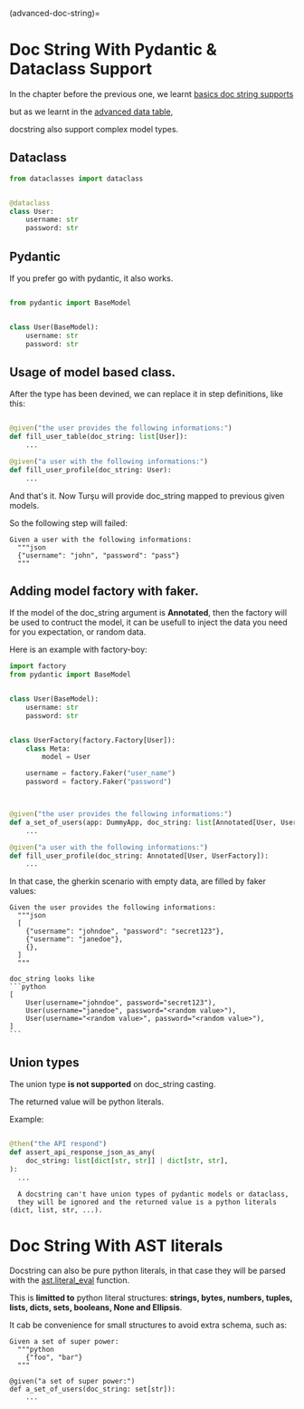 (advanced-doc-string)=

# Doc String With Pydantic & Dataclass Support

In the chapter before the previous one, we learnt [basics doc string supports](#step-definition-doc-string)

but as we learnt in the [advanced data table](#advanced-data-table),

docstring also support complex model types.

## Dataclass

```python
from dataclasses import dataclass


@dataclass
class User:
    username: str
    password: str

```

## Pydantic

If you prefer go with pydantic, it also works.

```python

from pydantic import BaseModel


class User(BaseModel):
    username: str
    password: str

```

## Usage of model based class.

After the type has been devined, we can replace it in step definitions,
like this:

```python

@given("the user provides the following informations:")
def fill_user_table(doc_string: list[User]):
    ...

@given("a user with the following informations:")
def fill_user_profile(doc_string: User):
    ...
```

And that's it. Now Turşu will provide doc_string mapped to previous given models.

So the following step will failed:

```Gherkin
Given a user with the following informations:
  """json
  {"username": "john", "password": "pass"}
  """
```

## Adding model factory with faker.

If the model of the doc_string argument is **Annotated**, then the factory
will be used to contruct the model, it can be usefull to inject the data
you need for you expectation, or random data.

Here is an example with factory-boy:

```python
import factory
from pydantic import BaseModel


class User(BaseModel):
    username: str
    password: str


class UserFactory(factory.Factory[User]):
    class Meta:
        model = User

    username = factory.Faker("user_name")
    password = factory.Faker("password")



@given("the user provides the following informations:")
def a_set_of_users(app: DummyApp, doc_string: list[Annotated[User, UserFactory]]):
    ...

@given("a user with the following informations:")
def fill_user_profile(doc_string: Annotated[User, UserFactory]):
    ...
```

In that case, the gherkin scenario with empty data, are filled by faker values:

```Gherkin
Given the user provides the following informations:
  """json
  [
    {"username": "johndoe", "password": "secret123"},
    {"username": "janedoe"},
    {},
  ]
  """
```

````{note}
doc_string looks like
```python
[
    User(username="johndoe", password="secret123"),
    User(username="janedoe", password="<random value>"),
    User(username="<random value>", password="<random value>"),
]
```
````

## Union types

The union type **is not supported** on doc_string casting.

The returned value will be python literals.

Example:

```python

@then("the API respond")
def assert_api_response_json_as_any(
    doc_string: list[dict[str, str]] | dict[str, str],
):
  ...

```


```{important}
  A docstring can't have union types of pydantic models or dataclass,
  they will be ignored and the returned value is a python literals (dict, list, str, ...).
```

# Doc String With AST literals

Docstring can also be pure python literals,
in that case they will be parsed with the
[ast.literal_eval](https://docs.python.org/3/library/ast.html#ast.literal_eval)
function.

This is **limitted to** python literal structures: **strings, bytes, numbers, tuples,
lists, dicts, sets, booleans, None and Ellipsis**.

It cab be convenience for small structures to avoid extra schema, such as:

```Gherkin
Given a set of super power:
  """python
    {"foo", "bar"}
  """
```

```gherkin
@given("a set of super power:")
def a_set_of_users(doc_string: set[str]):
    ...
```
